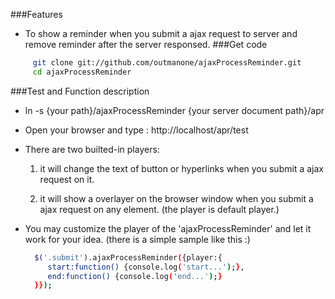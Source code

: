 ###Features
* To  show a reminder when you submit a ajax request to server and remove reminder after the server responsed.
###Get code 
```bash
     git clone git://github.com/outmanone/ajaxProcessReminder.git
     cd ajaxProcessReminder
```
###Test and Function description
* ln -s {your path}/ajaxProcessReminder {your server document path}/apr  
* Open your browser and type : http://localhost/apr/test
* There are two builted-in players:  
  1.  it will change the text of button or hyperlinks when you submit a ajax request on it.
  
  
  2.  it will show a overlayer on the browser window when you submit a ajax request on any element.
      (the player is default player.)
  
* You may customize the player of the 'ajaxProcessReminder' and let it work for your idea.
  (there is a simple sample like this :)
  ```bash
    $('.submit').ajaxProcessReminder({player:{
	   start:function() {console.log('start...');},
	   end:function() {console.log('end...');}
    }});
  ```